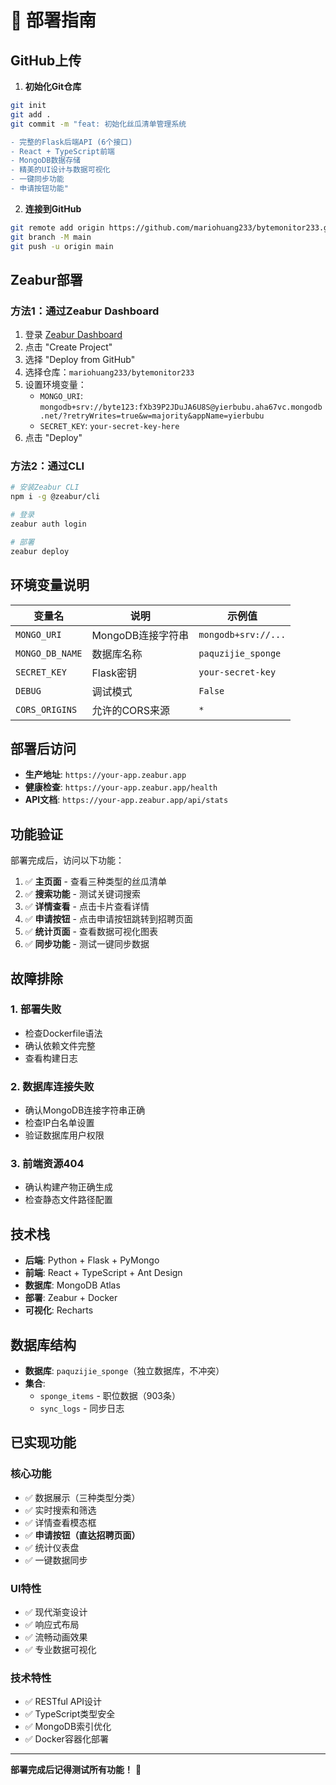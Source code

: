 # 🚀 部署指南

## GitHub上传

1. **初始化Git仓库**
```bash
git init
git add .
git commit -m "feat: 初始化丝瓜清单管理系统

- 完整的Flask后端API (6个接口)
- React + TypeScript前端
- MongoDB数据存储
- 精美的UI设计与数据可视化
- 一键同步功能
- 申请按钮功能"
```

2. **连接到GitHub**
```bash
git remote add origin https://github.com/mariohuang233/bytemonitor233.git
git branch -M main
git push -u origin main
```

## Zeabur部署

### 方法1：通过Zeabur Dashboard

1. 登录 [Zeabur Dashboard](https://dash.zeabur.com/)
2. 点击 "Create Project"
3. 选择 "Deploy from GitHub"
4. 选择仓库：`mariohuang233/bytemonitor233`
5. 设置环境变量：
   - `MONGO_URI`: `mongodb+srv://byte123:fXb39P2JDuJA6U8S@yierbubu.aha67vc.mongodb.net/?retryWrites=true&w=majority&appName=yierbubu`
   - `SECRET_KEY`: `your-secret-key-here`
6. 点击 "Deploy"

### 方法2：通过CLI

```bash
# 安装Zeabur CLI
npm i -g @zeabur/cli

# 登录
zeabur auth login

# 部署
zeabur deploy
```

## 环境变量说明

| 变量名 | 说明 | 示例值 |
|--------|------|--------|
| `MONGO_URI` | MongoDB连接字符串 | `mongodb+srv://...` |
| `MONGO_DB_NAME` | 数据库名称 | `paquzijie_sponge` |
| `SECRET_KEY` | Flask密钥 | `your-secret-key` |
| `DEBUG` | 调试模式 | `False` |
| `CORS_ORIGINS` | 允许的CORS来源 | `*` |

## 部署后访问

- **生产地址**: `https://your-app.zeabur.app`
- **健康检查**: `https://your-app.zeabur.app/health`
- **API文档**: `https://your-app.zeabur.app/api/stats`

## 功能验证

部署完成后，访问以下功能：

1. ✅ **主页面** - 查看三种类型的丝瓜清单
2. ✅ **搜索功能** - 测试关键词搜索
3. ✅ **详情查看** - 点击卡片查看详情
4. ✅ **申请按钮** - 点击申请按钮跳转到招聘页面
5. ✅ **统计页面** - 查看数据可视化图表
6. ✅ **同步功能** - 测试一键同步数据

## 故障排除

### 1. 部署失败
- 检查Dockerfile语法
- 确认依赖文件完整
- 查看构建日志

### 2. 数据库连接失败
- 确认MongoDB连接字符串正确
- 检查IP白名单设置
- 验证数据库用户权限

### 3. 前端资源404
- 确认构建产物正确生成
- 检查静态文件路径配置

## 技术栈

- **后端**: Python + Flask + PyMongo
- **前端**: React + TypeScript + Ant Design
- **数据库**: MongoDB Atlas
- **部署**: Zeabur + Docker
- **可视化**: Recharts

## 数据库结构

- **数据库**: `paquzijie_sponge`（独立数据库，不冲突）
- **集合**: 
  - `sponge_items` - 职位数据（903条）
  - `sync_logs` - 同步日志

## 已实现功能

### 核心功能
- ✅ 数据展示（三种类型分类）
- ✅ 实时搜索和筛选
- ✅ 详情查看模态框
- ✅ **申请按钮（直达招聘页面）**
- ✅ 统计仪表盘
- ✅ 一键数据同步

### UI特性
- ✅ 现代渐变设计
- ✅ 响应式布局
- ✅ 流畅动画效果
- ✅ 专业数据可视化

### 技术特性
- ✅ RESTful API设计
- ✅ TypeScript类型安全
- ✅ MongoDB索引优化
- ✅ Docker容器化部署

---

**部署完成后记得测试所有功能！** 🎉
